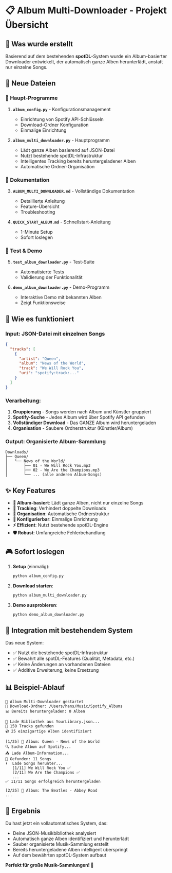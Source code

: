 # 📋 Album Multi-Downloader - Projekt Übersicht

## 🎯 Was wurde erstellt

Basierend auf dem bestehenden **spotDL**-System wurde ein Album-basierter Downloader entwickelt, der automatisch ganze Alben herunterlädt, anstatt nur einzelne Songs.

## 📁 Neue Dateien

### 🔧 Haupt-Programme

1. **`album_config.py`** - Konfigurationsmanagement
   - Einrichtung von Spotify API-Schlüsseln
   - Download-Ordner Konfiguration
   - Einmalige Einrichtung

2. **`album_multi_downloader.py`** - Hauptprogramm
   - Lädt ganze Alben basierend auf JSON-Datei
   - Nutzt bestehende spotDL-Infrastruktur
   - Intelligentes Tracking bereits heruntergeladener Alben
   - Automatische Ordner-Organisation

### 📖 Dokumentation

3. **`ALBUM_MULTI_DOWNLOADER.md`** - Vollständige Dokumentation
   - Detaillierte Anleitung
   - Feature-Übersicht
   - Troubleshooting

4. **`QUICK_START_ALBUM.md`** - Schnellstart-Anleitung
   - 1-Minute Setup
   - Sofort loslegen

### 🧪 Test & Demo

5. **`test_album_downloader.py`** - Test-Suite
   - Automatisierte Tests
   - Validierung der Funktionalität

6. **`demo_album_downloader.py`** - Demo-Programm
   - Interaktive Demo mit bekannten Alben
   - Zeigt Funktionsweise

## 🚀 Wie es funktioniert

### Input: JSON-Datei mit einzelnen Songs
```json
{
  "tracks": [
    {
      "artist": "Queen",
      "album": "News of the World",
      "track": "We Will Rock You",
      "uri": "spotify:track:..."
    }
  ]
}
```

### Verarbeitung:
1. **Gruppierung** - Songs werden nach Album und Künstler gruppiert
2. **Spotify-Suche** - Jedes Album wird über Spotify API gefunden
3. **Vollständiger Download** - Das GANZE Album wird heruntergeladen
4. **Organisation** - Saubere Ordnerstruktur (Künstler/Album)

### Output: Organisierte Album-Sammlung
```
Downloads/
├── Queen/
│   └── News of the World/
│       ├── 01 - We Will Rock You.mp3
│       ├── 02 - We Are the Champions.mp3
│       └── ... (alle anderen Album-Songs)
```

## ✨ Key Features

- **🎯 Album-basiert**: Lädt ganze Alben, nicht nur einzelne Songs
- **🔄 Tracking**: Verhindert doppelte Downloads
- **📁 Organisation**: Automatische Ordnerstruktur
- **🔧 Konfigurierbar**: Einmalige Einrichtung
- **⚡ Effizient**: Nutzt bestehende spotDL-Engine
- **🛡️ Robust**: Umfangreiche Fehlerbehandlung

## 🎮 Sofort loslegen

1. **Setup** (einmalig):
   ```bash
   python album_config.py
   ```

2. **Download starten**:
   ```bash
   python album_multi_downloader.py
   ```

3. **Demo ausprobieren**:
   ```bash
   python demo_album_downloader.py
   ```

## 🔗 Integration mit bestehendem System

Das neue System:
- ✅ Nutzt die bestehende spotDL-Infrastruktur
- ✅ Bewahrt alle spotDL-Features (Qualität, Metadata, etc.)
- ✅ Keine Änderungen an vorhandenen Dateien
- ✅ Additive Erweiterung, keine Ersetzung

## 📊 Beispiel-Ablauf

```
🎵 Album Multi-Downloader gestartet
📁 Download-Ordner: /Users/hans/Music/Spotify_Albums
📊 Bereits heruntergeladen: 0 Alben

📖 Lade Bibliothek aus YourLibrary.json...
🎵 150 Tracks gefunden
💿 25 einzigartige Alben identifiziert

[1/25] 📀 Album: Queen - News of the World
🔍 Suche Album auf Spotify...
📥 Lade Album-Information...
🎵 Gefunden: 11 Songs
⬇️  Lade Songs herunter...
   [1/11] We Will Rock You ✅
   [2/11] We Are the Champions ✅
   ...
✅ 11/11 Songs erfolgreich heruntergeladen

[2/25] 📀 Album: The Beatles - Abbey Road
...
```

## 🎉 Ergebnis

Du hast jetzt ein vollautomatisches System, das:
- Deine JSON-Musikbibliothek analysiert
- Automatisch ganze Alben identifiziert und herunterlädt
- Sauber organisierte Musik-Sammlung erstellt
- Bereits heruntergeladene Alben intelligent überspringt
- Auf dem bewährten spotDL-System aufbaut

**Perfekt für große Musik-Sammlungen! 🎵**
